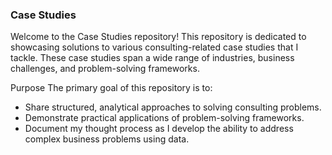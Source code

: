 ### Case Studies
Welcome to the Case Studies repository! This repository is dedicated to showcasing solutions to various consulting-related case studies that I tackle. These case studies span a wide range of industries, business challenges, and problem-solving frameworks.

Purpose
The primary goal of this repository is to:

- Share structured, analytical approaches to solving consulting problems.
- Demonstrate practical applications of problem-solving frameworks.
- Document my thought process as I develop the ability to address complex business problems using data.